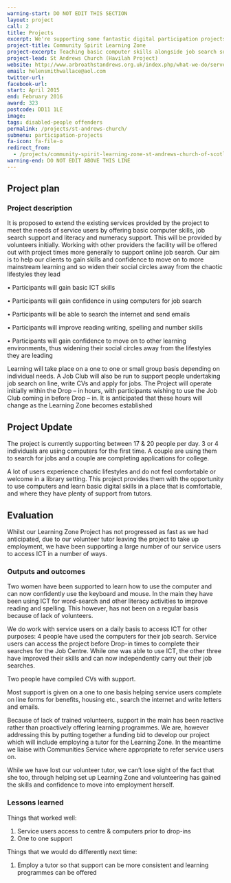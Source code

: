 ```yaml
---
warning-start: DO NOT EDIT THIS SECTION
layout: project
call: 2
title: Projects
excerpt: We're supporting some fantastic digital participation projects. Here are their stories.
project-title: Community Spirit Learning Zone
project-excerpt: Teaching basic computer skills alongside job search support and literacy and numeracy support
project-lead: St Andrews Church (Havilah Project)
website: http://www.arbroathstandrews.org.uk/index.php/what-we-do/serve/locally/havilah/
email: helensmithwallace@aol.com
twitter-url:
facebook-url:
start: April 2015
end: February 2016
award: 323
postcode: DD11 1LE
image:
tags: disabled-people offenders
permalink: /projects/st-andrews-church/
submenu: participation-projects
fa-icon: fa-file-o
redirect_from:
  - /projects/community-spirit-learning-zone-st-andrews-church-of-scotland-arbroath-havilah-project/
warning-end: DO NOT EDIT ABOVE THIS LINE
---
```


## Project plan

### Project description

It is proposed to extend the existing services provided by the project to meet the needs of service users by offering basic computer skills, job search support and literacy and numeracy support. This will be provided by volunteers initially. Working with other providers the facility will be offered out with project times more generally to support online job search. Our aim is to help our clients to gain skills and confidence to move on to more mainstream learning and so widen their social circles away from the chaotic lifestyles they lead

•	Participants will gain basic ICT skills

•	Participants will gain confidence in using computers for job search

•	Participants will be able to search the internet and send emails

•	Participants will improve reading writing, spelling and number skills

•	Participants will gain confidence to move on to other learning environments, thus widening their social  circles away from the lifestyles they are leading

Learning will take place on a one to one or small group basis depending on individual needs. A Job Club will also be run to support people undertaking job search on line, write CVs and apply for jobs. The Project will operate initially within the Drop – in hours, with participants wishing to use the Job Club coming in before Drop – in. It is anticipated that these hours will change as the Learning Zone becomes established


## Project Update

The project is currently supporting between 17 & 20 people per day. 3 or 4 individuals are using computers for the first time. A couple are using them to search for jobs and a couple are completing applications for college.

A lot of users experience chaotic lifestyles and do not feel comfortable or welcome in a library setting. This project provides them with the opportunity to use computers and learn basic digital skills in a place that is comfortable, and where they have plenty of support from tutors.


## Evaluation

Whilst our Learning Zone Project has not progressed as fast as we had anticipated, due to our volunteer tutor leaving the project to take up employment, we have been supporting a large number of our service users to access ICT in a number of ways.

### Outputs and outcomes

Two women have been supported to learn how to use the computer and can now confidently use the keyboard and mouse. In the main they have been using ICT for word-search and other literacy activities to improve reading and spelling. This however, has not been on a regular basis because of lack of volunteers.

We do work with service users on a daily basis to access ICT for other purposes:
4 people have used the computers for their job search. Service users can access the project before Drop-in times to complete their searches for the Job Centre. While one was able to use ICT, the other three have improved their skills and can now independently carry out their job searches.

Two people have compiled CVs with support.

Most support is given on a one to one basis helping service users complete on line forms for benefits, housing etc., search the internet and write letters and emails.

Because of lack of trained volunteers, support in the main has been reactive rather than proactively offering learning programmes. We are, however addressing this by putting together a funding bid to develop our project which will include employing a tutor for the Learning Zone. In the meantime we liaise with Communities Service where appropriate to refer service users on.

While we have lost our volunteer tutor, we can’t lose sight of the fact that she too, through helping set up Learning Zone and volunteering has gained the skills and confidence to move into employment herself.

### Lessons learned

Things that worked well:

1. Service users access to centre & computers prior to drop-ins
2. One to one support

Things that we would do differently next time:

1. Employ a tutor so that support can be more consistent and learning programmes can be offered
